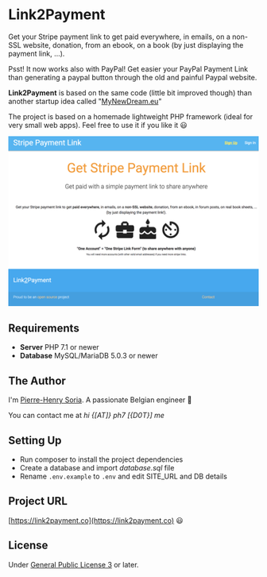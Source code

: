 # Link2Payment

Get your Stripe payment link to get paid everywhere, in emails, on a non-SSL website, donation, from an ebook, on a book (by just displaying the payment link, ...).

Psst! It now works also with PayPal! Get easier your PayPal Payment Link than generating a paypal button through the old and painful Paypal website.

**Link2Payment** is based on the same code (little bit improved though) than another startup idea called "[MyNewDream.eu](https://github.com/pH-7/MyDreamLife.eu)"

The project is based on a homemade lightweight PHP framework (ideal for very small web apps). Feel free to use it if you like it :smiley:

![Payment2Link](screenshots/Stripe-Payment-Link-Link2Payment.png)


## Requirements

* **Server** PHP 7.1 or newer
* **Database** MySQL/MariaDB 5.0.3 or newer


## The Author

I'm [Pierre-Henry Soria](http://ph7.me). A passionate Belgian engineer :chocolate_bar:

You can contact me at *hi {[AT]} ph7 [{D0T}] me*


## Setting Up

* Run composer to install the project dependencies
* Create a database and import *database.sql* file
* Rename `.env.example` to `.env` and edit SITE_URL and DB details


## Project URL

[https://link2payment.co](https://link2payment.co) :smiley:


## License

Under [General Public License 3](http://www.gnu.org/licenses/gpl.html) or later.
